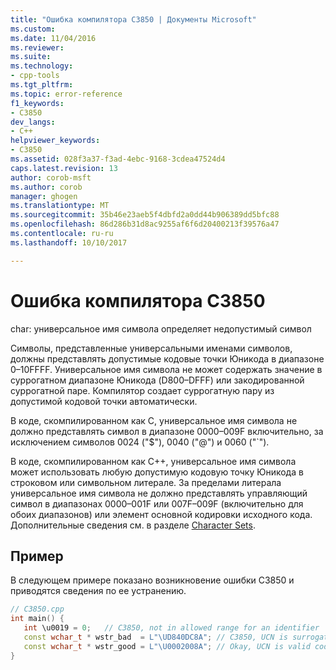 ```yaml
---
title: "Ошибка компилятора C3850 | Документы Microsoft"
ms.custom: 
ms.date: 11/04/2016
ms.reviewer: 
ms.suite: 
ms.technology:
- cpp-tools
ms.tgt_pltfrm: 
ms.topic: error-reference
f1_keywords:
- C3850
dev_langs:
- C++
helpviewer_keywords:
- C3850
ms.assetid: 028f3a37-f3ad-4ebc-9168-3cdea47524d4
caps.latest.revision: 13
author: corob-msft
ms.author: corob
manager: ghogen
ms.translationtype: MT
ms.sourcegitcommit: 35b46e23aeb5f4dbfd2a0dd44b906389dd5bfc88
ms.openlocfilehash: 86d286b31d8ac9255af6f6d20400213f39576a47
ms.contentlocale: ru-ru
ms.lasthandoff: 10/10/2017

---
```

# <a name="compiler-error-c3850"></a>Ошибка компилятора C3850
char: универсальное имя символа определяет недопустимый символ  
  
 Символы, представленные универсальными именами символов, должны представлять допустимые кодовые точки Юникода в диапазоне 0–10FFFF. Универсальное имя символа не может содержать значение в суррогатном диапазоне Юникода (D800–DFFF) или закодированной суррогатной паре. Компилятор создает суррогатную пару из допустимой кодовой точки автоматически.  
  
 В коде, скомпилированном как C, универсальное имя символа не должно представлять символ в диапазоне 0000–009F включительно, за исключением символов 0024 ("$"), 0040 ("@") и 0060 ("`").  
  
 В коде, скомпилированном как C++, универсальное имя символа может использовать любую допустимую кодовую точку Юникода в строковом или символьном литерале. За пределами литерала универсальное имя символа не должно представлять управляющий символ в диапазонах 0000–001F или 007F–009F (включительно для обоих диапазонов) или элемент основной кодировки исходного кода.  Дополнительные сведения см. в разделе [Character Sets](../../cpp/character-sets2.md).  
  
## <a name="example"></a>Пример  
 В следующем примере показано возникновение ошибки C3850 и приводятся сведения по ее устранению.  
  
```cpp  
// C3850.cpp  
int main() {  
   int \u0019 = 0;   // C3850, not in allowed range for an identifier  
   const wchar_t * wstr_bad  = L"\UD840DC8A"; // C3850, UCN is surrogate pair  
   const wchar_t * wstr_good = L"\U0002008A"; // Okay, UCN is valid code point  
}  
```

